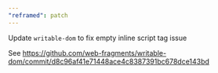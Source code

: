 ```yaml
---
"reframed": patch
---
```


Update `writable-dom` to fix empty inline script tag issue

See https://github.com/web-fragments/writable-dom/commit/d8c96af41e71448ace4c8387391bc678dce143bd
